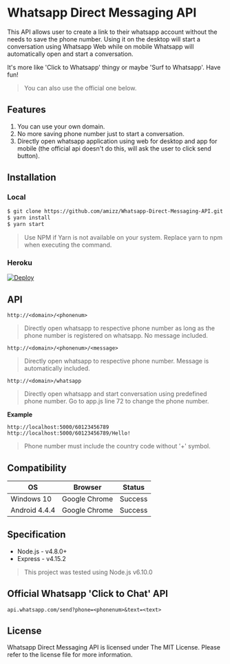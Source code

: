 # Whatsapp Direct Messaging API
This API allows user to create a link to their whatsapp account without the needs to save the phone number. Using it on the desktop will start a conversation using Whatsapp Web while on mobile Whatsapp will automatically open and start a conversation.

It's more like 'Click to Whatsapp' thingy or maybe 'Surf to Whatsapp'. Have fun!

> You can also use the official one below.

## Features
1. You can use your own domain.
2. No more saving phone number just to start a conversation.
3. Directly open whatsapp application using web for desktop and app for mobile (the official api doesn't do this, will ask the user to click send button).

## Installation

### Local
```bash
$ git clone https://github.com/amizz/Whatsapp-Direct-Messaging-API.git
$ yarn install
$ yarn start
```
> Use NPM if Yarn is not available on your system. Replace yarn to npm when executing the command.

### Heroku

[![Deploy](https://www.herokucdn.com/deploy/button.svg)](https://heroku.com/deploy)

## API

```
http://<domain>/<phonenum>
```
> Directly open whatsapp to respective phone number as long as the phone number is registered on whatsapp.
> No message included.


```
http://<domain>/<phonenum>/<message>
```
> Directly open whatsapp to respective phone number. Message is automatically included.


```
http://<domain>/whatsapp
```
> Directly open whatsapp and start conversation using predefined phone number. Go to app.js line 72 to change the phone number.


**Example**
```
http://localhost:5000/60123456789
http://localhost:5000/60123456789/Hello!
```

> Phone number must include the country code without '+' symbol.

## Compatibility
| OS               | Browser          | Status     |
| ---------------- | ---------------- | ---------- |
| Windows 10       | Google Chrome    | Success    |
| Android 4.4.4    | Google Chrome    | Success    |

## Specification
- Node.js - v4.8.0+
- Express - v4.15.2 

> This project was tested using Node.js v6.10.0

## Official Whatsapp 'Click to Chat' API
```
api.whatsapp.com/send?phone=<phonenum>&text=<text>
```

## License
Whatsapp Direct Messaging API is licensed under The MIT License. Please refer to the license file for more information.